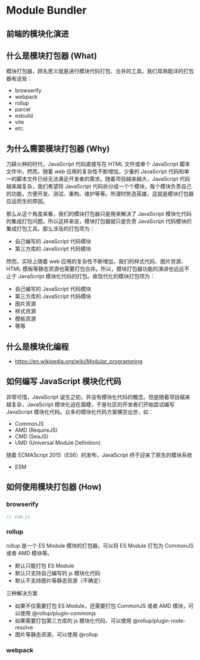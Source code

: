 # Module Bundler

## 前端的模块化演进



## 什么是模块打包器 (What)

模块打包器，顾名思义就是进行模块代码打包、合并的工具。我们耳熟能详的打包器有这些：

- browserify
- webpack
- rollup
- parcel
- esbuild
- vite
- etc.

## 为什么需要模块打包器 (Why)

刀耕火种的时代，JavaScript 代码直接写在 HTML 文件或单个 JavaScript 脚本文件中。然而，随着 web 应用的复杂性不断增加，少量的 JavaScript 代码和单一的脚本文件已经无法满足开发者的需求。随着项目越来越大，JavaScript 代码越来越复杂，我们希望将 JavaScript 代码拆分成一个个模块，每个模块负责自己的功能，方便开发、测试、重构、维护等等。所谓时势造英雄，这就是模块打包器应运而生的原因。

那么从这个角度来看，我们的模块打包器只是用来解决了 JavaScript 模块化代码的集成打包问题。所以这样来说，模块打包器就只是负责 JavaScript 代码模块的集成打包工具。那么涉及的打包项为：

- 自己编写的 JavaScript 代码模块
- 第三方库的 JavaScript 代码模块

然而，实际上随着 web 应用的复杂性不断增加，我们的样式代码、图片资源、HTML 模板等静态资源也需要打包合并。所以，模块打包器功能的演进也远远不止于 JavaScript 模块化代码的打包。故现代化的模块打包项为：

- 自己编写的 JavaScript 代码模块
- 第三方库的 JavaScript 代码模块
- 图片资源
- 样式资源
- 模板资源
- 等等

## 什么是模块化编程

- https://en.wikipedia.org/wiki/Modular_programming

## 如何编写 JavaScript 模块化代码

非常可惜，JavaScript 诞生之初，并没有模块化代码的概念。但是随着项目越来越复杂，JavaScript 模块化迫在眉睫，于是社区的开发者们开始尝试编写 JavaScript 模块化代码。众多的模块化代码方案横空出世，如：

- CommonJS
- AMD (RequireJS)
- CMD (SeaJS)
- UMD (Universal Module Definition)

随着 ECMAScript 2015（ES6）的发布，JavaScript 终于迎来了原生的模块系统

- ESM

## 如何使用模块打包器 (How)

### browserify

```js
// sum.js
```

### rollup

rollup 是一个 ES Module 模块的打包器，可以将 ES Module 打包为 CommonJS 或者 AMD 模块等。

- 默认只能打包 ES Module
- 默认只支持自己编写的 js 模块化代码
- 默认不支持图片等静态资源（不确定）

三种解决方案

- 如果不仅需要打包 ES Module，还需要打包 CommonJS 或者 AMD 模块，可以使用 @rollup/plugin-commonjs
- 如果需要打包第三方库的 js 模块化代码，可以使用 @rollup/plugin-node-resolve
- 图片等静态资源，可以使用 @rollup

### webpack

